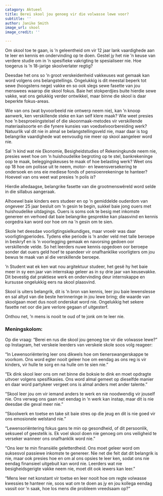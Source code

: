 ```yaml
---
catagory: Aktueel
title: Berei skool jou genoeg vir die volwasse lewe voor?
subtitle: ''
author: Janike Smith
image_url: skool
image_credit: ''

---
```

Om skool toe te gaan, is ’n geleentheid om vir 12 jaar lank vaardighede aan te leer en kennis en ondervinding op te doen. Gestel jy het nie ’n keuse van verdere studie om in ’n spesifieke vakrigting te spesialiseer nie. Hoe toegerus is ’n 18-jarige skoolverlater regtig?

Deesdae het ons so ’n groot verskeidenheid vakkeuses wat gemaak kan word volgens ons belangstellings. Ongelukkig is dit meestal beperk tot sewe (hoogstens nege) vakke en so ook slegs sewe fasette van jou menswees waarop die skool fokus. Baie het stokperdjies buite hierdie sewe vakke, wat ons gelukkig verder ontwikkel, maar binne die skool is daar beperkte fokus-areas.

Wie van ons (wat byvoorbeeld nie ontwerp neem nie), kan ’n knoop aanwerk, ken verskillende steke en kan self klere maak? Wie weet presies hoe ’n besproeiingstelsel of die skoonmaak-metodes vir verskillende materiaalsoorte en die fynere kunsies van voedselvoorbereiding werk? Natuurlik val dit nie in almal se belangstellingsveld nie, maar daar is tog belangrike vaardighede wat eenvoudig nie meer op skool aangeleer word nie.

Sal ’n kind wat nie Ekonomie, Besigheidstudies of Rekeningkunde neem nie, presies weet hoe om ’n huishoudelike begroting op te stel, bankrekeninge oop te maak, beleggingskeuses te maak of hoe belasting werk? Weet ons op 18 hoe om polisse uit te neem, motor- en lewensversekering te ondersoek en ons eie mediese fonds of pensioenrekeninge te hanteer? Hoeveel van ons weet wat presies ’n polis _is_?

Hierdie alledaagse, belangrike fasette van die grootmenswêreld word selde in die sillabus aangeraak.

Alhoewel baie kinders eers studeer en op ’n gemiddelde ouderdom van ongeveer 25 jaar besluit om ’n gesin te begin, sukkel baie jong ouers met huishoudelike uitdagings. Ouers is soms ook te besig met inkomste genereer en verhoed dat baie belangrike gesprekke kan plaasvind en kennis oorgedra kan word oor hoe om na ’n gesin om te sien.

Skole het deesdae voorligtingsielkundiges, maar vroeër was daar voorligtingperiodes. Tydens elke periode is ’n ander veld met talle beroepe in beskryf en is ’n voorlegging gemaak en navorsing gedoen oor verskillende velde. So het leerders nuwe kennis opgedoen oor beroepe sonder dat ouers geld hoef te spandeer vir onafhanklike voorligters om jou bewus te maak van al die verskillende beroepe.

’n Student wat ek ken wat nou argitektuur studeer, het gesê hy het baie meer in sy een jaar van internskap geleer as in sy drie jaar van keusevakke. Dit bevestig dat praktiese werk en ondervinding deur internskappe en kursusse ongelukkig eers na skool plaasvind.

Skool is uiters belangrik, dit is ’n bron van kennis, leer jou baie lewenslesse en sal altyd van die beste herinneringe in jou lewe bring; die waarde van skoolgaan moet dus nooit onderskat word nie. Ongelukkig het sekere fasette net oor die jare verlore gegaan of uitgesterf.

Onthou net, ’n mens is nooit te oud of te jonk om te leer nie.

### Meningskolom:

Op die vraag: “Berei en rus die skool jou genoeg toe vir die volwasse lewe?” op Instagram, het verskeie leerders van verskeie skole soos volg reageer:

“In Lewensoriëntering leer ons dikwels hoe om tienerswangerskappe te voorkom. Ons word egter nooit geleer hoe om eendag as ons reg is vir kinders, vir hulle te sorg en na hulle om te sien nie.”

“Ek dink skool leer ons om net binne die boksie te dink en moet opdragte uitvoer volgens spesifikasies. Ons word almal gemeet op dieselfde manier en daar word partykeer vergeet ons is almal anders met ander talente.”

“Skool leer jou om vir iemand anders te werk en nie noodwendig vir jouself nie. Ons verwag ons gaan net eendag in ’n werk kan instap, maar dit is nie deesdae die geval meer nie.”

“Skoolwerk en toetse en take sit baie stres op die jeug en dit is nie goed vir ons emosionele welstand nie.”

“Lewensoriëntering fokus gans te min op gesondheid, of dit persoonlik, seksueel of geestelik is. Ek voel skool doen nie genoeg om ons veiligheid te verseker wanneer ons onafhanklik word nie.”

“Ons leer te min finansiële geletterdheid. Ons moet geleer word om suksesvol passiewe inkomste te genereer. Nie net die feit dat dit belangrik is nie, maar ook presies hoe en om al ons opsies te leer ken, sodat ons nie eendag finansieel uitgebuit kan word nie. Leerders wat nie besigheidsgerigte vakke neem nie, moet dit ook iewers kan leer.”

“Mens leer net konstant vir toetse en leer nooit hoe om regte volwasse kwessies te hanteer nie, soos wat om te doen as jy en jou kollega eendag vassit oor ’n saak, hoe los mens die probleem vreedsaam op?”